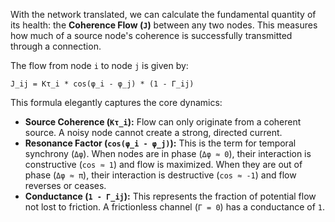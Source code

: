 With the network translated, we can calculate the fundamental quantity of its health: the **Coherence Flow (`J`)** between any two nodes. This measures how much of a source node's coherence is successfully transmitted through a connection.

The flow from node `i` to node `j` is given by:

`J_ij = Kτ_i * cos(φ_i - φ_j) * (1 - Γ_ij)`

This formula elegantly captures the core dynamics:
*   **Source Coherence (`Kτ_i`):** Flow can only originate from a coherent source. A noisy node cannot create a strong, directed current.
*   **Resonance Factor (`cos(φ_i - φ_j)`):** This is the term for temporal synchrony (`Δφ`). When nodes are in phase (`Δφ ≈ 0`), their interaction is constructive (`cos ≈ 1`) and flow is maximized. When they are out of phase (`Δφ ≈ π`), their interaction is destructive (`cos ≈ -1`) and flow reverses or ceases.
*   **Conductance (`1 - Γ_ij`):** This represents the fraction of potential flow not lost to friction. A frictionless channel (`Γ = 0`) has a conductance of `1`.